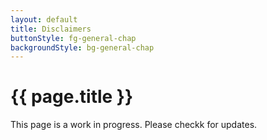 ```yaml
---
layout: default
title: Disclaimers
buttonStyle: fg-general-chap
backgroundStyle: bg-general-chap
---
```


# {{ page.title }}

This page is a work in progress. Please checkk for updates.